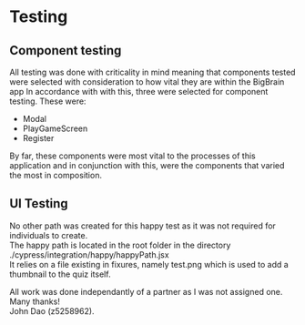 # Testing
## Component testing  
All testing was done with criticality in mind meaning that components tested were selected with consideration to how vital they are within the BigBrain app 
In accordance with with this, three were selected for component testing. These were:  
- Modal  
- PlayGameScreen  
- Register  
  
By far, these components were most vital to the processes of this application and in conjunction with this, were the components that varied the most in composition.  
  

## UI Testing  
No other path was created for this happy test as it was not required for individuals to create.  
The happy path is located in the root folder in the directory ./cypress/integration/happy/happyPath.jsx  
It relies on a file existing in fixures, namely test.png which is used to add a thumbnail to the quiz itself.  
  

All work was done independantly of a partner as I was not assigned one. Many thanks!  
John Dao (z5258962).